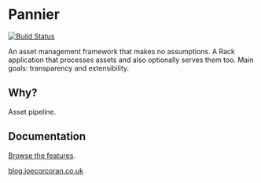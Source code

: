 # Pannier

[![Build Status](https://travis-ci.org/joecorcoran/pannier.png?branch=master)](https://travis-ci.org/joecorcoran/pannier)

An asset management framework that makes no assumptions. A Rack application that
processes assets and also optionally serves them too. Main goals: transparency
and extensibility.

## Why?

Asset pipeline.

## Documentation

[Browse the features](https://www.relishapp.com/joecorcoran/pannier/docs).

[blog.joecorcoran.co.uk](http://blog.joecorcoran.co.uk)
